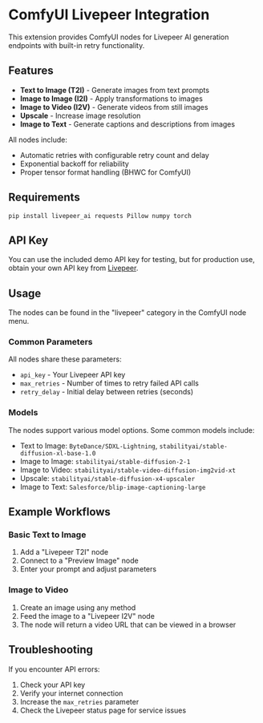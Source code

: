 # ComfyUI Livepeer Integration

This extension provides ComfyUI nodes for Livepeer AI generation endpoints with built-in retry functionality.

## Features

- **Text to Image (T2I)** - Generate images from text prompts
- **Image to Image (I2I)** - Apply transformations to images
- **Image to Video (I2V)** - Generate videos from still images
- **Upscale** - Increase image resolution
- **Image to Text** - Generate captions and descriptions from images

All nodes include:
- Automatic retries with configurable retry count and delay
- Exponential backoff for reliability
- Proper tensor format handling (BHWC for ComfyUI)

## Requirements

```
pip install livepeer_ai requests Pillow numpy torch
```

## API Key

You can use the included demo API key for testing, but for production use, obtain your own API key from [Livepeer](https://livepeer.studio).

## Usage

The nodes can be found in the "livepeer" category in the ComfyUI node menu.

### Common Parameters

All nodes share these parameters:
- `api_key` - Your Livepeer API key
- `max_retries` - Number of times to retry failed API calls
- `retry_delay` - Initial delay between retries (seconds)

### Models

The nodes support various model options. Some common models include:

- Text to Image: `ByteDance/SDXL-Lightning`, `stabilityai/stable-diffusion-xl-base-1.0`
- Image to Image: `stabilityai/stable-diffusion-2-1`
- Image to Video: `stabilityai/stable-video-diffusion-img2vid-xt`
- Upscale: `stabilityai/stable-diffusion-x4-upscaler`
- Image to Text: `Salesforce/blip-image-captioning-large`

## Example Workflows

### Basic Text to Image
1. Add a "Livepeer T2I" node
2. Connect to a "Preview Image" node
3. Enter your prompt and adjust parameters

### Image to Video
1. Create an image using any method
2. Feed the image to a "Livepeer I2V" node
3. The node will return a video URL that can be viewed in a browser

## Troubleshooting

If you encounter API errors:
1. Check your API key
2. Verify your internet connection
3. Increase the `max_retries` parameter
4. Check the Livepeer status page for service issues 